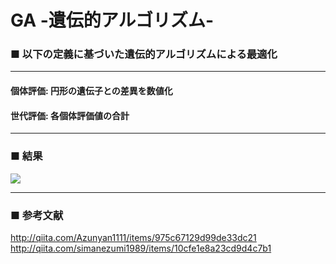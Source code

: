 # GA -遺伝的アルゴリズム-

### ■ 以下の定義に基づいた遺伝的アルゴリズムによる最適化

***
#### 個体評価: 円形の遺伝子との差異を数値化

#### 世代評価: 各個体評価値の合計
***

### ■ 結果
<a href="https://i.imgur.com/C6WOXmX"><img src="https://i.imgur.com/C6WOXmX.gifv"></a>
***

### ■ 参考文献
<http://qiita.com/Azunyan1111/items/975c67129d99de33dc21>
<http://qiita.com/simanezumi1989/items/10cfe1e8a23cd9d4c7b1>

